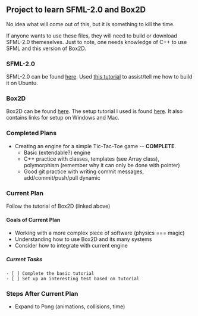 ## Project to learn SFML-2.0 and Box2D ##

No idea what will come out of this, but it is something to kill the time.

If anyone wants to use these files, they will need to build or download SFML-2.0 themeselves.
Just to note, one needs knowledge of C++ to use SFML and this version of Box2D.

### SFML-2.0 ###

SFML-2.0 can be found [here](http://www.sfml-dev.org/download/sfml/2.0/).
Used [this tutorial](http://sfmlcoder.wordpress.com/2011/08/16/building-sfml-2-0-with-make-for-gcc/) to assist/tell me how to build it on Ubuntu.

### Box2D ###

Box2D can be found [here](https://code.google.com/p/box2d/).
The setup tutorial I used is found [here](http://www.iforce2d.net/b2dtut/setup-linux). It also contains links for setup on Windows and Mac.

### Completed Plans ###

- Creating an engine for a simple Tic-Tac-Toe game -- **COMPLETE**.
  - Basic (extendable?) engine
  - C++ practice with classes, templates (see Array class), polymorphism (remember why it can only be done with pointer)
  - Good git practice with writing commit messages, add/commit/push/pull dynamic

### Current Plan ###

Follow the tutorial of Box2D (linked above)

#### Goals of Current Plan ####

- Working with a more complex piece of software (physics === magic)
- Understanding how to use Box2D and its many systems
- Consider how to integrate with current engine

##### Current Tasks #####
```
- [ ] Complete the basic tutorial
- [ ] Set up an interesting test based on tutorial
```
### Steps After Current Plan ###

- Expand to Pong (animations, collisions, time)
